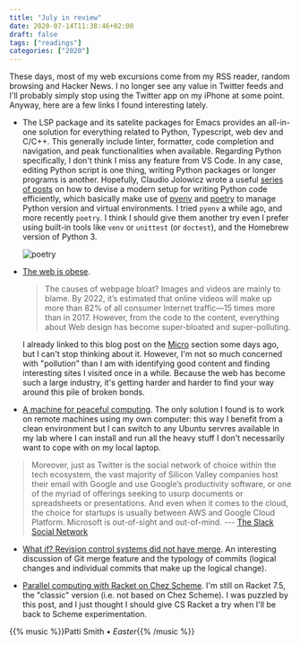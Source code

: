 ```yaml
---
title: "July in review"
date: 2020-07-14T11:38:46+02:00
draft: false
tags: ["readings"]
categories: ["2020"]
---
```


These days, most of my web excursions come from my RSS reader, random browsing and Hacker News. I no longer see any value in Twitter feeds and I'll probably simply stop using the Twitter app on my iPhone at some point. Anyway, here are a few links I found interesting lately.

- The LSP package and its satelite packages for Emacs provides an all-in-one solution for everything related to Python, Typescript, web dev and C/C++. This generally include linter, formatter, code completion and navigation, and peak functionalities when available. Regarding Python specifically, I don't think I miss any feature from VS Code. In any case, editing Python script is one thing, writing Python packages or longer programs is another. Hopefully, Claudio Jolowicz wrote a useful [series of posts](https://cjolowicz.github.io/posts/hypermodern-python-01-setup/) on how to devise a modern setup for writing Python code efficiently, which basically make use of [pyenv](https://github.com/pyenv/pyenv) and [poetry](https://python-poetry.org/) to manage Python version and virtual environments. I tried `pyenv` a while ago, and more recently `poetry`. I think I should give them another try even I prefer using built-in tools like `venv` or `unittest` (or `doctest`), and the Homebrew version of Python 3.

  ![poetry](/img/2020-07-14-20-00-19.png)

- [The web is obese](https://alistapart.com/article/webwaste/).

  > The causes of webpage bloat? Images and videos are mainly to blame. By 2022, it’s estimated that online videos will make up more than 82% of all consumer Internet traffic—15 times more than in 2017. However, from the code to the content, everything about Web design has become super-bloated and super-polluting.

  I already linked to this blog post on the [Micro](/micro/2020-07-09-17-43-04/) section some days ago, but I can't stop thinking about it. However, I'm not so much concerned with "pollution" than I am with identifying good content and finding interesting sites I visited once in a while. Because the web has become such a large industry, it's getting harder and harder to find your way around this pile of broken bonds.

- [A machine for peaceful computing](https://andregarzia.com/2020/07/a-machine-for-peaceful-computing.html). The only solution I found is to work on remote machines using my own computer: this way I benefit from a clean environment but I can switch to any Ubuntu servres available in my lab where I can install and run all the heavy stuff I don't necessarily want to cope with on my local laptop.

> Moreover, just as Twitter is the social network of choice within the tech ecosystem, the vast majority of Silicon Valley companies host their email with Google and use Google’s productivity software, or one of the myriad of offerings seeking to usurp documents or spreadsheets or presentations. And even when it comes to the cloud, the choice for startups is usually between AWS and Google Cloud Platform. Microsoft is out-of-sight and out-of-mind. --- [The Slack Social Network](https://stratechery.com/2020/the-slack-social-network/)

- [What if? Revision control systems did not have merge](https://nibblestew.blogspot.com/2020/07/what-if-revision-control-systems-did.html). An interesting discussion of Git merge feature and the typology of commits (logical changes and individual commits that make up the logical change).

- [Parallel computing with Racket on Chez Scheme](http://fmnt.info/blog/20200706_pmap-racket.html). I'm still on Racket 7.5, the "classic" version (i.e. not based on Chez Scheme). I was puzzled by this post, and I just thought I should give CS Racket a try when I'll be back to Scheme experimentation.

{{% music %}}Patti Smith • _Easter_{{% /music %}}
